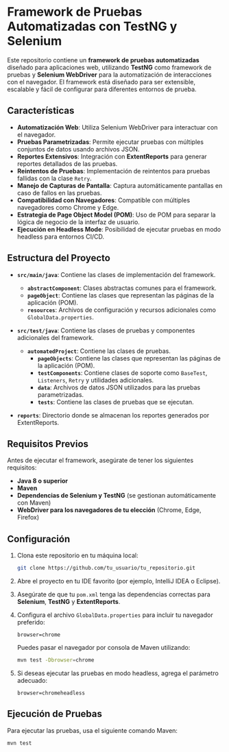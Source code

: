 # Framework de Pruebas Automatizadas con TestNG y Selenium

Este repositorio contiene un **framework de pruebas automatizadas** diseñado para aplicaciones web, utilizando **TestNG** como framework de pruebas y **Selenium WebDriver** para la automatización de interacciones con el navegador. El framework está diseñado para ser extensible, escalable y fácil de configurar para diferentes entornos de prueba.

## Características

- **Automatización Web**: Utiliza Selenium WebDriver para interactuar con el navegador.
- **Pruebas Parametrizadas**: Permite ejecutar pruebas con múltiples conjuntos de datos usando archivos JSON.
- **Reportes Extensivos**: Integración con **ExtentReports** para generar reportes detallados de las pruebas.
- **Reintentos de Pruebas**: Implementación de reintentos para pruebas fallidas con la clase `Retry`.
- **Manejo de Capturas de Pantalla**: Captura automáticamente pantallas en caso de fallos en las pruebas.
- **Compatibilidad con Navegadores**: Compatible con múltiples navegadores como Chrome y Edge.
- **Estrategia de Page Object Model (POM)**: Uso de POM para separar la lógica de negocio de la interfaz de usuario.
- **Ejecución en Headless Mode**: Posibilidad de ejecutar pruebas en modo headless para entornos CI/CD.

## Estructura del Proyecto

- **`src/main/java`**: Contiene las clases de implementación del framework.
  - **`abstractComponent`**: Clases abstractas comunes para el framework.
  - **`pageObject`**: Contiene las clases que representan las páginas de la aplicación (POM).
  - **`resources`**: Archivos de configuración y recursos adicionales como `GlobalData.properties`.

- **`src/test/java`**: Contiene las clases de pruebas y componentes adicionales del framework.
  - **`automatedProject`**: Contiene las clases de pruebas.
    - **`pageObjects`**: Contiene las clases que representan las páginas de la aplicación (POM).
    - **`testComponents`**: Contiene clases de soporte como `BaseTest`, `Listeners`, `Retry` y utilidades adicionales.
    - **`data`**: Archivos de datos JSON utilizados para las pruebas parametrizadas.
    - **`tests`**: Contiene las clases de pruebas que se ejecutan.

- **`reports`**: Directorio donde se almacenan los reportes generados por ExtentReports.

## Requisitos Previos

Antes de ejecutar el framework, asegúrate de tener los siguientes requisitos:

- **Java 8 o superior**
- **Maven**
- **Dependencias de Selenium y TestNG** (se gestionan automáticamente con Maven)
- **WebDriver para los navegadores de tu elección** (Chrome, Edge, Firefox)

## Configuración

1. Clona este repositorio en tu máquina local:

    ```bash
    git clone https://github.com/tu_usuario/tu_repositorio.git
    ```

2. Abre el proyecto en tu IDE favorito (por ejemplo, IntelliJ IDEA o Eclipse).

3. Asegúrate de que tu `pom.xml` tenga las dependencias correctas para **Selenium**, **TestNG** y **ExtentReports**.

4. Configura el archivo `GlobalData.properties` para incluir tu navegador preferido:

    ```properties
    browser=chrome
    ```

    Puedes pasar el navegador por consola de Maven utilizando:

    ```bash
    mvn test -Dbrowser=chrome
    ```

5. Si deseas ejecutar las pruebas en modo headless, agrega el parámetro adecuado:

    ```properties
    browser=chromeheadless
    ```

## Ejecución de Pruebas

Para ejecutar las pruebas, usa el siguiente comando Maven:

```bash
mvn test
